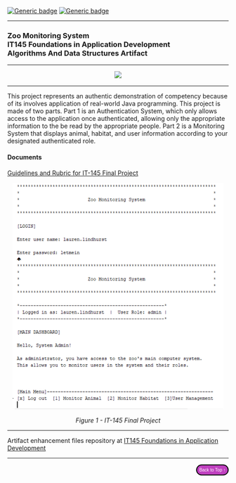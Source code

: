 
[![Generic badge](https://img.shields.io/badge/language-Java_18-limegreen.svg)](https://mongodb.com) [![Generic badge](https://img.shields.io/badge/IDE-Apache_NetBeans_16-purple.svg)](https://pymongo.readthedocs.io/en/stable) 

---

### Zoo Monitoring System<br/>IT145 Foundations in Application Development<br/>Algorithms And Data Structures Artifact

---
<div style="text-align: center;">
    <a href="https://lo-rose.github.io/eportfolio" title="ePortfolio Home Page"><img src="https://img.shields.io/badge/Home-ePortfolio-purple.svg?style=for-the-badge&logo=homeassistant" /></a>
</div>

---


This project represents an authentic demonstration of competency because of its involves application of real-world Java programming. This project is made of two parts. Part 1 is an Authentication System, which only allows access to the application once authenticated, allowing only the appropriate information to the be read by the appropriate people. Part 2 is a Monitoring System that displays animal, habitat, and user information according to your designated authenticated role.

#### Documents
<a href="https://github.com/Lo-Rose/eportfolio/blob/main/enhancement/IT145/IT%20145%20Final%20Project%20Guidelines%20and%20Rubric.pdf" target="_blank">Guidelines and Rubric for IT-145 Final Project</a>





<div style="text-align: center;">
    <img src="include/images/zoologin.png" width="480px" title="CS340 Project Two" />
    <p><em>Figure 1 - IT-145 Final Project</em></p>
</div>



---

Artifact enhancement files repository at [IT145 Foundations in Application Development](https://github.com/Lo-Rose/eportfolio/tree/main/enhancement/IT145 "Zoo Monitoring System - Repository")

---

<div style="text-align: right;">
    <a href="#">
        <button style="font-size: 10px; font-weight: 500; background: #BF40BF; color: #ffffff; border-radius: 50px; border-style: solid; border-color: #00000; padding: 5px 5px;">Back to Top &#8593;</button>
    </a>
</div>
